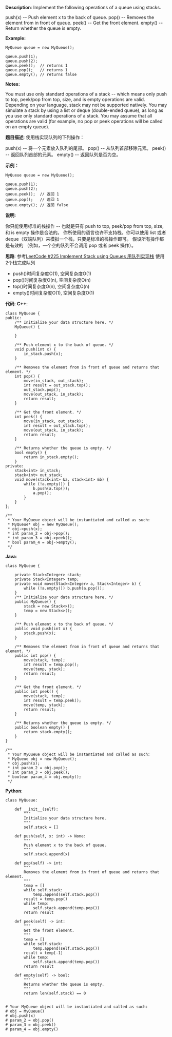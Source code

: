 __Description__:
Implement the following operations of a queue using stacks.

push(x) -- Push element x to the back of queue.
pop() -- Removes the element from in front of queue.
peek() -- Get the front element.
empty() -- Return whether the queue is empty.

**Example:**
```
MyQueue queue = new MyQueue();

queue.push(1);
queue.push(2);  
queue.peek();  // returns 1
queue.pop();   // returns 1
queue.empty(); // returns false
```
__Notes:__

You must use only standard operations of a stack -- which means only push to top, peek/pop from top, size, and is empty operations are valid.
Depending on your language, stack may not be supported natively. You may simulate a stack by using a list or deque (double-ended queue), as long as you use only standard operations of a stack.
You may assume that all operations are valid (for example, no pop or peek operations will be called on an empty queue).

__题目描述__:
使用栈实现队列的下列操作：

push(x) -- 将一个元素放入队列的尾部。
pop() -- 从队列首部移除元素。
peek() -- 返回队列首部的元素。
empty() -- 返回队列是否为空。

**示例：**
```
MyQueue queue = new MyQueue();

queue.push(1);
queue.push(2);  
queue.peek();  // 返回 1
queue.pop();   // 返回 1
queue.empty(); // 返回 false
```
__说明:__

你只能使用标准的栈操作 -- 也就是只有 push to top, peek/pop from top, size, 和 is empty 操作是合法的。
你所使用的语言也许不支持栈。你可以使用 list 或者 deque（双端队列）来模拟一个栈，只要是标准的栈操作即可。
假设所有操作都是有效的 （例如，一个空的队列不会调用 pop 或者 peek 操作）。

__思路__:
参考[LeetCode #225 Implement Stack using Queues 用队列实现栈](https://www.jianshu.com/p/194e7074a0f6)
使用 2个栈完成队列
- push()时间复杂度O(1), 空间复杂度O(1)
- pop()时间复杂度O(n), 空间复杂度O(n)
- top()时间复杂度O(n), 空间复杂度O(n)
- empty()时间复杂度O(1), 空间复杂度O(1)


__代码__:
__C++__:
```
class MyQueue {
public:
    /** Initialize your data structure here. */
    MyQueue() {

    }

    /** Push element x to the back of queue. */
    void push(int x) {
        in_stack.push(x);
    }

    /** Removes the element from in front of queue and returns that element. */
    int pop() {
        move(in_stack, out_stack);
        int result = out_stack.top();
        out_stack.pop();
        move(out_stack, in_stack);
        return result;
    }

    /** Get the front element. */
    int peek() {
        move(in_stack, out_stack);
        int result = out_stack.top();
        move(out_stack, in_stack);
        return result;
    }

    /** Returns whether the queue is empty. */
    bool empty() {
        return in_stack.empty();
    }
private:
    stack<int> in_stack;
    stack<int> out_stack;
    void move(stack<int> &a, stack<int> &b) {
        while (!a.empty()) {
            b.push(a.top());
            a.pop();
        }
    }
};

/**
 * Your MyQueue object will be instantiated and called as such:
 * MyQueue* obj = new MyQueue();
 * obj->push(x);
 * int param_2 = obj->pop();
 * int param_3 = obj->peek();
 * bool param_4 = obj->empty();
 */
```

__Java__:
```
class MyQueue {

    private Stack<Integer> stack;
    private Stack<Integer> temp;
    private void move(Stack<Integer> a, Stack<Integer> b) {
        while (!a.empty()) b.push(a.pop());
    }
    /** Initialize your data structure here. */
    public MyQueue() {
        stack = new Stack<>();
        temp = new Stack<>();
    }

    /** Push element x to the back of queue. */
    public void push(int x) {
        stack.push(x);
    }

    /** Removes the element from in front of queue and returns that element. */
    public int pop() {
        move(stack, temp);
        int result = temp.pop();
        move(temp, stack);
        return result;
    }

    /** Get the front element. */
    public int peek() {
        move(stack, temp);
        int result = temp.peek();
        move(temp, stack);
        return result;
    }

    /** Returns whether the queue is empty. */
    public boolean empty() {
        return stack.empty();
    }
}

/**
 * Your MyQueue object will be instantiated and called as such:
 * MyQueue obj = new MyQueue();
 * obj.push(x);
 * int param_2 = obj.pop();
 * int param_3 = obj.peek();
 * boolean param_4 = obj.empty();
 */
```

__Python__:
```
class MyQueue:

    def __init__(self):
        """
        Initialize your data structure here.
        """
        self.stack = []

    def push(self, x: int) -> None:
        """
        Push element x to the back of queue.
        """
        self.stack.append(x)

    def pop(self) -> int:
        """
        Removes the element from in front of queue and returns that element.
        """
        temp = []
        while self.stack:
            temp.append(self.stack.pop())
        result = temp.pop()
        while temp:
            self.stack.append(temp.pop())
        return result

    def peek(self) -> int:
        """
        Get the front element.
        """
        temp = []
        while self.stack:
            temp.append(self.stack.pop())
        result = temp[-1]
        while temp:
            self.stack.append(temp.pop())
        return result

    def empty(self) -> bool:
        """
        Returns whether the queue is empty.
        """
        return len(self.stack) == 0


# Your MyQueue object will be instantiated and called as such:
# obj = MyQueue()
# obj.push(x)
# param_2 = obj.pop()
# param_3 = obj.peek()
# param_4 = obj.empty()
```
